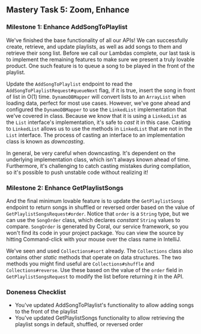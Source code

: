 ## Mastery Task 5: Zoom, Enhance

### Milestone 1: Enhance AddSongToPlaylist

We've finished the base functionality of all our APIs! We can successfully create, retrieve, and update playlists, as
well as add songs to them and retrieve their song list.
Before we call our Lambdas complete, our last task is to implement the remaining features to make sure we present a truly lovable product.
One such feature is to queue a song to be played in the front of the playlist.

Update the `AddSongToPlaylist` endpoint to read the `AddSongToPlaylistRequest#queueNext` 
flag, if it is true, insert the song in front of list in O(1) time.
`DynamoDBMapper` will convert lists to an `ArrayList` when loading data, 
perfect for most use cases. However,
we've gone ahead and configured the `DynamoDBMapper` to use the `LinkedList` 
implementation that we've covered in class.
Because we know that it is using a `LinkedList` as the `List` interface's
implementation, it's safe to *cast* it in this case. Casting to `LinkedList` allows us to use the
methods in `LinkedList` that are not in the `List` interface. The process of
casting an interface to an implementation class is known as *downcasting*.

In general, be very careful when downcasting. It's dependent on the
underlying implementation class, which isn't always known ahead of time. 
Furthermore, it's challenging to catch casting mistakes during compilation, 
so it's possible to push unstable code without realizing it!

### Milestone 2: Enhance GetPlaylistSongs

And the final minimum lovable feature is to update the `GetPlaylistSongs`
endpoint to return songs in shuffled or reversed order based on the
value of `GetPlaylistSongsRequest#order`. Notice that `order` is a
`String` type, but we can use the `SongOrder` class, which declares
*constant* `String` values to compare. `SongOrder` is generated
by Coral, our service framework, so you won't find its code in your
project package. You can view the source by hitting Command-click
with your mouse over the class name in IntelliJ.

We've seen and used `Collections#sort` already. The `Collections`
class also contains other *static* methods that operate on data
structures. The two methods you might find useful are
`Collections#shuffle` and `Collections#reverse`. Use these based
on the value of the `order` field in `GetPlaylistSongsRequest`
to modify the list before returning it in the API.

### Doneness Checklist

* You've updated AddSongToPlaylist's functionality to allow adding songs to the front of the playlist
* You've updated GetPlaylistSongs functionality to allow retrieving the playlist songs in default, shuffled, or reversed order
